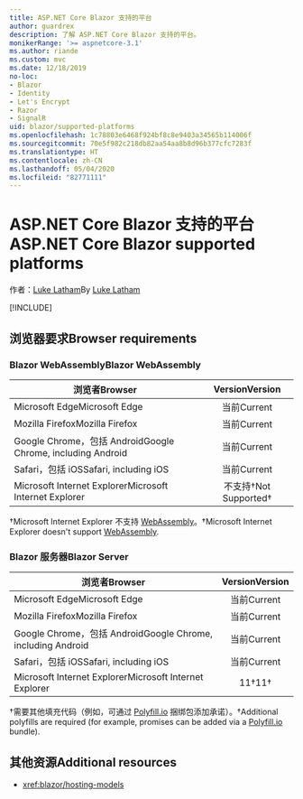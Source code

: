 ```yaml
---
title: ASP.NET Core Blazor 支持的平台
author: guardrex
description: 了解 ASP.NET Core Blazor 支持的平台。
monikerRange: '>= aspnetcore-3.1'
ms.author: riande
ms.custom: mvc
ms.date: 12/18/2019
no-loc:
- Blazor
- Identity
- Let's Encrypt
- Razor
- SignalR
uid: blazor/supported-platforms
ms.openlocfilehash: 1c78803e6468f924bf8c8e9403a34565b114006f
ms.sourcegitcommit: 70e5f982c218db82aa54aa8b8d96b377cfc7283f
ms.translationtype: HT
ms.contentlocale: zh-CN
ms.lasthandoff: 05/04/2020
ms.locfileid: "82771111"
---
```

# <a name="aspnet-core-blazor-supported-platforms"></a><span data-ttu-id="884b6-103">ASP.NET Core Blazor 支持的平台</span><span class="sxs-lookup"><span data-stu-id="884b6-103">ASP.NET Core Blazor supported platforms</span></span>

<span data-ttu-id="884b6-104">作者：[Luke Latham](https://github.com/guardrex)</span><span class="sxs-lookup"><span data-stu-id="884b6-104">By [Luke Latham](https://github.com/guardrex)</span></span>

[!INCLUDE[](~/includes/blazorwasm-preview-notice.md)]

## <a name="browser-requirements"></a><span data-ttu-id="884b6-105">浏览器要求</span><span class="sxs-lookup"><span data-stu-id="884b6-105">Browser requirements</span></span>

### <a name="blazor-webassembly"></a><span data-ttu-id="884b6-106">Blazor WebAssembly</span><span class="sxs-lookup"><span data-stu-id="884b6-106">Blazor WebAssembly</span></span>

| <span data-ttu-id="884b6-107">浏览者</span><span class="sxs-lookup"><span data-stu-id="884b6-107">Browser</span></span>                          | <span data-ttu-id="884b6-108">Version</span><span class="sxs-lookup"><span data-stu-id="884b6-108">Version</span></span>               |
| -------------------------------- | :-------------------: |
| <span data-ttu-id="884b6-109">Microsoft Edge</span><span class="sxs-lookup"><span data-stu-id="884b6-109">Microsoft Edge</span></span>                   | <span data-ttu-id="884b6-110">当前</span><span class="sxs-lookup"><span data-stu-id="884b6-110">Current</span></span>               |
| <span data-ttu-id="884b6-111">Mozilla Firefox</span><span class="sxs-lookup"><span data-stu-id="884b6-111">Mozilla Firefox</span></span>                  | <span data-ttu-id="884b6-112">当前</span><span class="sxs-lookup"><span data-stu-id="884b6-112">Current</span></span>               |
| <span data-ttu-id="884b6-113">Google Chrome，包括 Android</span><span class="sxs-lookup"><span data-stu-id="884b6-113">Google Chrome, including Android</span></span> | <span data-ttu-id="884b6-114">当前</span><span class="sxs-lookup"><span data-stu-id="884b6-114">Current</span></span>               |
| <span data-ttu-id="884b6-115">Safari，包括 iOS</span><span class="sxs-lookup"><span data-stu-id="884b6-115">Safari, including iOS</span></span>            | <span data-ttu-id="884b6-116">当前</span><span class="sxs-lookup"><span data-stu-id="884b6-116">Current</span></span>               |
| <span data-ttu-id="884b6-117">Microsoft Internet Explorer</span><span class="sxs-lookup"><span data-stu-id="884b6-117">Microsoft Internet Explorer</span></span>      | <span data-ttu-id="884b6-118">不支持&dagger;</span><span class="sxs-lookup"><span data-stu-id="884b6-118">Not Supported&dagger;</span></span> |

<span data-ttu-id="884b6-119">&dagger;Microsoft Internet Explorer 不支持 [WebAssembly](https://webassembly.org)。</span><span class="sxs-lookup"><span data-stu-id="884b6-119">&dagger;Microsoft Internet Explorer doesn't support [WebAssembly](https://webassembly.org).</span></span>

### <a name="blazor-server"></a><span data-ttu-id="884b6-120">Blazor 服务器</span><span class="sxs-lookup"><span data-stu-id="884b6-120">Blazor Server</span></span>

| <span data-ttu-id="884b6-121">浏览者</span><span class="sxs-lookup"><span data-stu-id="884b6-121">Browser</span></span>                          | <span data-ttu-id="884b6-122">Version</span><span class="sxs-lookup"><span data-stu-id="884b6-122">Version</span></span>    |
| -------------------------------- | :--------: |
| <span data-ttu-id="884b6-123">Microsoft Edge</span><span class="sxs-lookup"><span data-stu-id="884b6-123">Microsoft Edge</span></span>                   | <span data-ttu-id="884b6-124">当前</span><span class="sxs-lookup"><span data-stu-id="884b6-124">Current</span></span>    |
| <span data-ttu-id="884b6-125">Mozilla Firefox</span><span class="sxs-lookup"><span data-stu-id="884b6-125">Mozilla Firefox</span></span>                  | <span data-ttu-id="884b6-126">当前</span><span class="sxs-lookup"><span data-stu-id="884b6-126">Current</span></span>    |
| <span data-ttu-id="884b6-127">Google Chrome，包括 Android</span><span class="sxs-lookup"><span data-stu-id="884b6-127">Google Chrome, including Android</span></span> | <span data-ttu-id="884b6-128">当前</span><span class="sxs-lookup"><span data-stu-id="884b6-128">Current</span></span>    |
| <span data-ttu-id="884b6-129">Safari，包括 iOS</span><span class="sxs-lookup"><span data-stu-id="884b6-129">Safari, including iOS</span></span>            | <span data-ttu-id="884b6-130">当前</span><span class="sxs-lookup"><span data-stu-id="884b6-130">Current</span></span>    |
| <span data-ttu-id="884b6-131">Microsoft Internet Explorer</span><span class="sxs-lookup"><span data-stu-id="884b6-131">Microsoft Internet Explorer</span></span>      | <span data-ttu-id="884b6-132">11&dagger;</span><span class="sxs-lookup"><span data-stu-id="884b6-132">11&dagger;</span></span> |

<span data-ttu-id="884b6-133">&dagger;需要其他填充代码（例如，可通过 [Polyfill.io](https://polyfill.io/v3/) 捆绑包添加承诺）。</span><span class="sxs-lookup"><span data-stu-id="884b6-133">&dagger;Additional polyfills are required (for example, promises can be added via a [Polyfill.io](https://polyfill.io/v3/) bundle).</span></span>

## <a name="additional-resources"></a><span data-ttu-id="884b6-134">其他资源</span><span class="sxs-lookup"><span data-stu-id="884b6-134">Additional resources</span></span>

* <xref:blazor/hosting-models>
